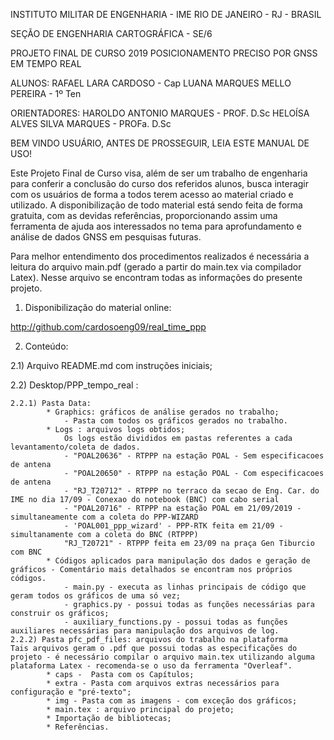 INSTITUTO MILITAR DE ENGENHARIA - IME
RIO DE JANEIRO - RJ - BRASIL

SEÇÃO DE ENGENHARIA CARTOGRÁFICA - SE/6

PROJETO FINAL DE CURSO 2019
POSICIONAMENTO PRECISO POR GNSS EM TEMPO REAL

ALUNOS: 
RAFAEL LARA CARDOSO - Cap
LUANA MARQUES MELLO PEREIRA - 1º Ten

ORIENTADORES:
HAROLDO ANTONIO MARQUES - PROF. D.Sc
HELOÍSA ALVES SILVA MARQUES - PROFa. D.Sc


BEM VINDO USUÁRIO, ANTES DE PROSSEGUIR, LEIA ESTE MANUAL DE USO!

Este Projeto Final de Curso visa, além de ser um trabalho de engenharia para conferir a conclusão do curso dos referidos alunos, busca interagir com os usuários de forma a todos terem acesso ao material criado e utilizado. A disponibilização de todo material está sendo feita de forma gratuita, com as devidas referências, proporcionando assim uma ferramenta de ajuda aos interessados no tema para aprofundamento e análise de dados GNSS em pesquisas futuras.

Para melhor entendimento dos procedimentos realizados é necessária a leitura do arquivo main.pdf (gerado a partir do main.tex via compilador Latex). Nesse arquivo se encontram todas as informações do presente projeto.

1) Disponibilização do material online: 

http://github.com/cardosoeng09/real_time_ppp

2) Conteúdo:

2.1) Arquivo README.md com instruções iniciais;

2.2) Desktop/PPP_tempo_real :

    2.2.1) Pasta Data:
            * Graphics: gráficos de análise gerados no trabalho;
                - Pasta com todos os gráficos gerados no trabalho.
            * Logs : arquivos logs obtidos;
                Os logs estão divididos em pastas referentes a cada levantamento/coleta de dados. 
                - "POAL20636" - RTPPP na estação POAL - Sem especificacoes de antena
                - "POAL20650" - RTPPP na estação POAL - Com especificacoes de antena
                - "RJ_T20712" - RTPPP no terraco da secao de Eng. Car. do IME no dia 17/09 - Conexao do notebook (BNC) com cabo serial
                - "POAL20716" - RTPPP na estação POAL em 21/09/2019 - simultaneamente com a coleta do PPP-WIZARD
                - 'POAL001_ppp_wizard' - PPP-RTK feita em 21/09 - simultanamente com a coleta do BNC (RTPPP)
                "RJ_T20721" - RTPPP feita em 23/09 na praça Gen Tiburcio com BNC
            * Códigos aplicados para manipulação dos dados e geração de gráficos - Comentário mais detalhados se encontram nos próprios códigos.
                - main.py - executa as linhas principais de código que geram todos os gráficos de uma só vez;
                - graphics.py - possui todas as funções necessárias para construir os gráficos;
                - auxiliary_functions.py - possui todas as funções auxiliares necessárias para manipulação dos arquivos de log.
    2.2.2) Pasta pfc_pdf_files: arquivos do trabalho na plataforma           Tais arquivos geram o .pdf que possui todas as especificações do projeto - é necessário compilar o arquivo main.tex utilizando alguma plataforma Latex - recomenda-se o uso da ferramenta "Overleaf".
            * caps -  Pasta com os Capítulos;
            * extra - Pasta com arquivos extras necessários para configuração e "pré-texto";
            * img - Pasta com as imagens - com exceção dos gráficos;
            * main.tex : arquivo principal do projeto;
            * Importação de bibliotecas;
            * Referências.